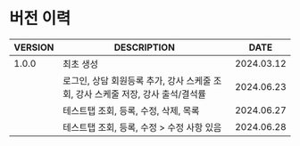 <br/>
<br/>

# 버전 이력

| VERSION | DESCRIPTION                                      | DATE       |
|---------|--------------------------------------------------|------------|
| 1.0.0   | 최초 생성                                            | 2024.03.12 |
|         | 로그인, 상담 회원등록 추가, 강사 스케줄 조회, 강사 스케줄 저장, 강사 출석/결석률 | 2024.06.23 |
|         | 테스트탭 조회, 등록, 수정, 삭제, 목록                          | 2024.06.27 |
|         | 테스트탭 조회, 등록, 수정 > 수정 사항 있음                       | 2024.06.28 |
            
<br/>
<br/>